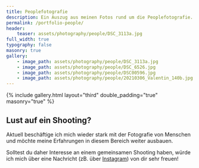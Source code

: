 ```yaml
---
title: Peoplefotografie
description: Ein Auszug aus meinen Fotos rund um die Peoplefotografie.
permalink: /portfolio-people/
header:
    teaser: assets/photography/people/DSC_3113a.jpg
full_width: true
typography: false
masonry: true
gallery:
    - image_path: assets/photography/people/DSC_3113a.jpg
    - image_path: assets/photography/people/DSC_6526.jpg
    - image_path: assets/photography/people/DSC00596.jpg
    - image_path: assets/photography/people/20210306_Valentin_140b.jpg
---
```


{% include gallery.html layout="third" double_padding="true" masonry="true" %}

<div class="container prose prose-sm md:prose lg:prose-lg mt-8">
    <h2>Lust auf ein Shooting?</h2>
    <p>Aktuell beschäftige ich mich wieder stark mit der Fotografie von Menschen und möchte meine Erfahrungen in diesem Bereich weiter ausbauen.</p>
    <p>Solltest du daher Interesse an einem gemeinsamen Shooting haben, würde ich mich über eine Nachricht (zB. über <a href="{{site.accounts.instagram}}">Instagram</a>) von dir sehr freuen!</p>
</div>